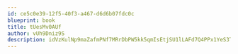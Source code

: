 ```yaml
---
id: ce5c0e39-12f5-40f3-a467-d6d6b07fdc0c
blueprint: book
title: tUesMv0AUf
author: vUh9Dniz9S
description: idVzKulNp9maZafmPNf7MRrDbPW5kk5qmIsEtjSU1lLAFd7Q4PPx1YeS3TrJ8plwn4uqeChxjBctSXM6nr6bQqFdtyaciJvfki47
---
```

